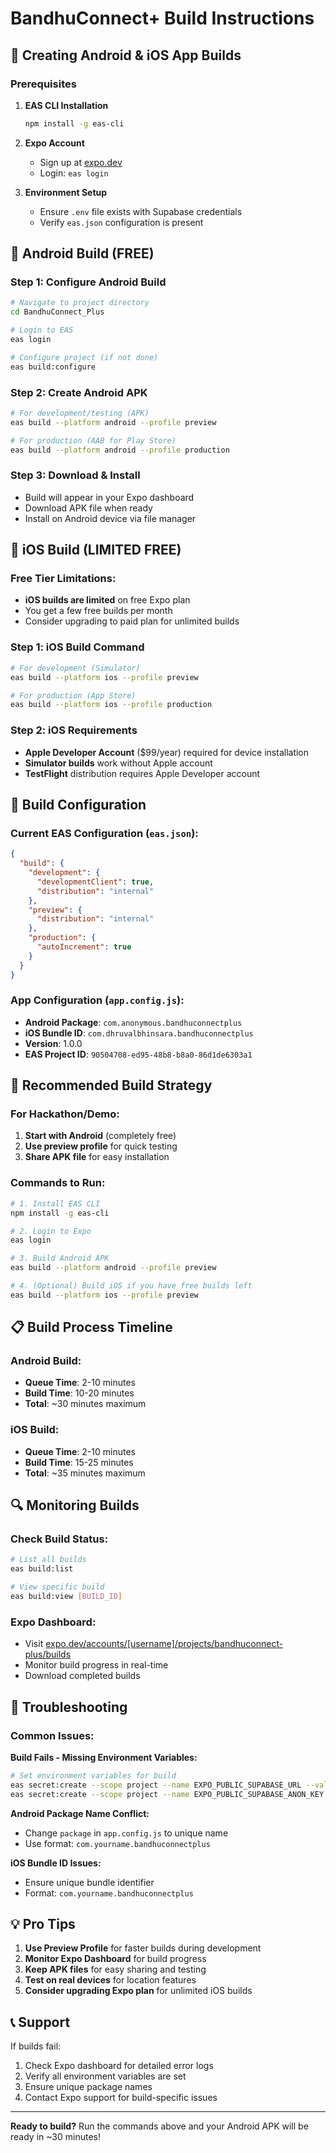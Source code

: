 # BandhuConnect+ Build Instructions

## 🚀 Creating Android & iOS App Builds

### Prerequisites
1. **EAS CLI Installation**
   ```bash
   npm install -g eas-cli
   ```

2. **Expo Account**
   - Sign up at [expo.dev](https://expo.dev)
   - Login: `eas login`

3. **Environment Setup**
   - Ensure `.env` file exists with Supabase credentials
   - Verify `eas.json` configuration is present

## 📱 Android Build (FREE)

### Step 1: Configure Android Build
```bash
# Navigate to project directory
cd BandhuConnect_Plus

# Login to EAS
eas login

# Configure project (if not done)
eas build:configure
```

### Step 2: Create Android APK
```bash
# For development/testing (APK)
eas build --platform android --profile preview

# For production (AAB for Play Store)
eas build --platform android --profile production
```

### Step 3: Download & Install
- Build will appear in your Expo dashboard
- Download APK file when ready
- Install on Android device via file manager

## 🍎 iOS Build (LIMITED FREE)

### Free Tier Limitations:
- **iOS builds are limited** on free Expo plan
- You get a few free builds per month
- Consider upgrading to paid plan for unlimited builds

### Step 1: iOS Build Command
```bash
# For development (Simulator)
eas build --platform ios --profile preview

# For production (App Store)
eas build --platform ios --profile production
```

### Step 2: iOS Requirements
- **Apple Developer Account** ($99/year) required for device installation
- **Simulator builds** work without Apple account
- **TestFlight** distribution requires Apple Developer account

## 🔧 Build Configuration

### Current EAS Configuration (`eas.json`):
```json
{
  "build": {
    "development": {
      "developmentClient": true,
      "distribution": "internal"
    },
    "preview": {
      "distribution": "internal"
    },
    "production": {
      "autoIncrement": true
    }
  }
}
```

### App Configuration (`app.config.js`):
- **Android Package**: `com.anonymous.bandhuconnectplus`
- **iOS Bundle ID**: `com.dhruvalbhinsara.bandhuconnectplus`
- **Version**: 1.0.0
- **EAS Project ID**: `90504708-ed95-48b8-b8a0-86d1de6303a1`

## 🎯 Recommended Build Strategy

### For Hackathon/Demo:
1. **Start with Android** (completely free)
2. **Use preview profile** for quick testing
3. **Share APK file** for easy installation

### Commands to Run:
```bash
# 1. Install EAS CLI
npm install -g eas-cli

# 2. Login to Expo
eas login

# 3. Build Android APK
eas build --platform android --profile preview

# 4. (Optional) Build iOS if you have free builds left
eas build --platform ios --profile preview
```

## 📋 Build Process Timeline

### Android Build:
- **Queue Time**: 2-10 minutes
- **Build Time**: 10-20 minutes
- **Total**: ~30 minutes maximum

### iOS Build:
- **Queue Time**: 2-10 minutes  
- **Build Time**: 15-25 minutes
- **Total**: ~35 minutes maximum

## 🔍 Monitoring Builds

### Check Build Status:
```bash
# List all builds
eas build:list

# View specific build
eas build:view [BUILD_ID]
```

### Expo Dashboard:
- Visit [expo.dev/accounts/[username]/projects/bandhuconnect-plus/builds](https://expo.dev)
- Monitor build progress in real-time
- Download completed builds

## 🚨 Troubleshooting

### Common Issues:

**Build Fails - Missing Environment Variables:**
```bash
# Set environment variables for build
eas secret:create --scope project --name EXPO_PUBLIC_SUPABASE_URL --value "your_url"
eas secret:create --scope project --name EXPO_PUBLIC_SUPABASE_ANON_KEY --value "your_key"
```

**Android Package Name Conflict:**
- Change `package` in `app.config.js` to unique name
- Use format: `com.yourname.bandhuconnectplus`

**iOS Bundle ID Issues:**
- Ensure unique bundle identifier
- Format: `com.yourname.bandhuconnectplus`

## 💡 Pro Tips

1. **Use Preview Profile** for faster builds during development
2. **Monitor Expo Dashboard** for build progress
3. **Keep APK files** for easy sharing and testing
4. **Test on real devices** for location features
5. **Consider upgrading Expo plan** for unlimited iOS builds

## 📞 Support

If builds fail:
1. Check Expo dashboard for detailed error logs
2. Verify all environment variables are set
3. Ensure unique package names
4. Contact Expo support for build-specific issues

---

**Ready to build?** Run the commands above and your Android APK will be ready in ~30 minutes!
